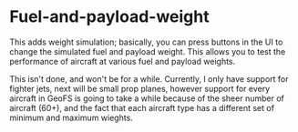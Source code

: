 # Fuel-and-payload-weight

This adds weight simulation; basically, you can press buttons in the UI to change the simulated fuel and payload weight. This allows you to test the performance of aircraft at various fuel and payload weights.

This isn't done, and won't be for a while. Currently, I only have support for fighter jets, next will be small prop planes, however support for every aircraft in GeoFS is going to take a while because of the sheer number of aircraft (60+), and the fact that each aircraft type has a different set of minimum and maximum wieghts.
